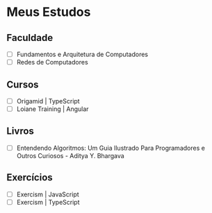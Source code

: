 # Meus Estudos

## Faculdade
- [ ] Fundamentos e Arquitetura de Computadores
- [ ] Redes de Computadores

## Cursos
- [ ] Origamid | TypeScript
- [ ] Loiane Training | Angular

## Livros
- [ ] Entendendo Algoritmos: Um Guia Ilustrado Para Programadores e Outros Curiosos - Aditya Y. Bhargava

## Exercícios
- [ ] Exercism | JavaScript
- [ ] Exercism | TypeScript
